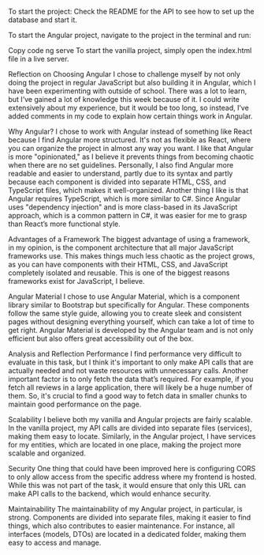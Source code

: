 To start the project: Check the README for the API to see how to set up the database and start it.

To start the Angular project, navigate to the project in the terminal and run:

Copy code
ng serve
To start the vanilla project, simply open the index.html file in a live server.

Reflection on Choosing Angular
I chose to challenge myself by not only doing the project in regular JavaScript but also building it in Angular, which I have been experimenting with outside of school. There was a lot to learn, but I’ve gained a lot of knowledge this week because of it. I could write extensively about my experience, but it would be too long, so instead, I’ve added comments in my code to explain how certain things work in Angular.

Why Angular?
I chose to work with Angular instead of something like React because I find Angular more structured. It's not as flexible as React, where you can organize the project in almost any way you want. I like that Angular is more "opinionated," as I believe it prevents things from becoming chaotic when there are no set guidelines. Personally, I also find Angular more readable and easier to understand, partly due to its syntax and partly because each component is divided into separate HTML, CSS, and TypeScript files, which makes it well-organized. Another thing I like is that Angular requires TypeScript, which is more similar to C#. Since Angular uses "dependency injection" and is more class-based in its JavaScript approach, which is a common pattern in C#, it was easier for me to grasp than React’s more functional style.

Advantages of a Framework
The biggest advantage of using a framework, in my opinion, is the component architecture that all major JavaScript frameworks use. This makes things much less chaotic as the project grows, as you can have components with their HTML, CSS, and JavaScript completely isolated and reusable. This is one of the biggest reasons frameworks exist for JavaScript, I believe.

Angular Material
I chose to use Angular Material, which is a component library similar to Bootstrap but specifically for Angular. These components follow the same style guide, allowing you to create sleek and consistent pages without designing everything yourself, which can take a lot of time to get right. Angular Material is developed by the Angular team and is not only efficient but also offers great accessibility out of the box.

Analysis and Reflection
Performance
I find performance very difficult to evaluate in this task, but I think it's important to only make API calls that are actually needed and not waste resources with unnecessary calls. Another important factor is to only fetch the data that’s required. For example, if you fetch all reviews in a large application, there will likely be a huge number of them. So, it's crucial to find a good way to fetch data in smaller chunks to maintain good performance on the page.

Scalability
I believe both my vanilla and Angular projects are fairly scalable. In the vanilla project, my API calls are divided into separate files (services), making them easy to locate. Similarly, in the Angular project, I have services for my entities, which are located in one place, making the project more scalable and organized.

Security
One thing that could have been improved here is configuring CORS to only allow access from the specific address where my frontend is hosted. While this was not part of the task, it would ensure that only this URL can make API calls to the backend, which would enhance security.

Maintainability
The maintainability of my Angular project, in particular, is strong. Components are divided into separate files, making it easier to find things, which also contributes to easier maintenance. For instance, all interfaces (models, DTOs) are located in a dedicated folder, making them easy to access and manage.
